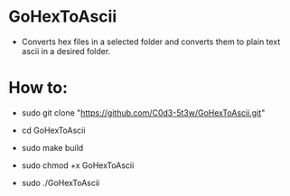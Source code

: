 # GoHexToAscii

* Converts hex files in a selected folder and converts them to plain text ascii in a desired folder.

# How to:

* sudo git clone "https://github.com/C0d3-5t3w/GoHexToAscii.git"

* cd GoHexToAscii

* sudo make build

* sudo chmod +x GoHexToAscii

* sudo ./GoHexToAscii


